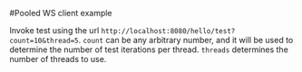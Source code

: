 #Pooled WS client example

Invoke test using the url `http://localhost:8080/hello/test?count=10&thread=5`.  `count`
can be any arbitrary number, and it will be used to determine the number of
test iterations per thread.  `threads` determines the number of threads to use.
